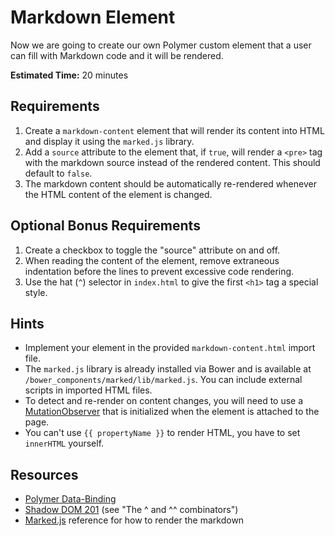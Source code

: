 # Markdown Element

Now we are going to create our own Polymer custom element that
a user can fill with Markdown code and it will be rendered.

**Estimated Time:** 20 minutes

## Requirements

1. Create a `markdown-content` element that will render its content
   into HTML and display it using the `marked.js` library.
2. Add a `source` attribute to the element that, if `true`, will render
   a `<pre>` tag with the markdown source instead of the rendered content.
   This should default to `false`.
3. The markdown content should be automatically re-rendered whenever
   the HTML content of the element is changed.
   
## Optional Bonus Requirements

1. Create a checkbox to toggle the "source" attribute on and off.
2. When reading the content of the element, remove extraneous indentation before
   the lines to prevent excessive code rendering.
3. Use the hat (`^`) selector in `index.html` to give the first `<h1>` tag a special style.

## Hints

* Implement your element in the provided `markdown-content.html` import file.
* The `marked.js` library is already installed via Bower and is available
  at `/bower_components/marked/lib/marked.js`. You can include external scripts
  in imported HTML files.
* To detect and re-render on content changes, you will need to use a
  [MutationObserver](https://developer.mozilla.org/en-US/docs/Web/API/MutationObserver)
  that is initialized when the element is attached to the page.
* You can't use `{{ propertyName }}` to render HTML, you have to set `innerHTML` yourself.

## Resources

* [Polymer Data-Binding](http://www.polymer-project.org/docs/polymer/databinding.html)
* [Shadow DOM 201](http://www.html5rocks.com/en/tutorials/webcomponents/shadowdom-201/) (see "The ^ and ^^ combinators")
* [Marked.js](https://github.com/chjj/marked) reference for how to render the markdown
